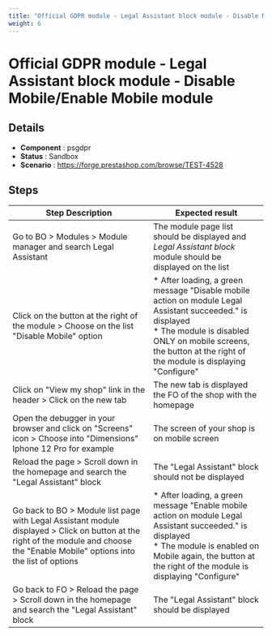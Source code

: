 ```yaml
---
title: "Official GDPR module - Legal Assistant block module - Disable Mobile/Enable Mobile module"
weight: 6
---
```


# Official GDPR module - Legal Assistant block module - Disable Mobile/Enable Mobile module
## Details
* **Component** : psgdpr
* **Status** : Sandbox
* **Scenario** : https://forge.prestashop.com/browse/TEST-4528

## Steps
| Step Description | Expected result |
| ----- | ----- |
| Go to BO > Modules > Module manager and search Legal Assistant | The module page list should be displayed and *Legal Assistant block* module should be displayed on the list |
| Click on the button at the right of the module > Choose on the list "Disable Mobile" option | * After loading, a green message "Disable mobile action on module Legal Assistant succeeded." is displayed<br> * The module is disabled ONLY on mobile screens, the button at the right of the module is displaying "Configure" |
| Click on "View my shop" link in the header > Click on the new tab | The new tab is displayed the FO of the shop with the homepage |
| Open the debugger in your browser and click on "Screens" icon > Choose into "Dimensions" Iphone 12 Pro for example | The screen of your shop is on mobile screen |
| Reload the page > Scroll down in the homepage and search the "Legal Assistant" block | The "Legal Assistant" block should not be displayed |
| Go back to BO > Module list page with Legal Assistant module displayed > Click on button at the right of the module and choose the "Enable Mobile" options into the list of options | * After loading, a green message "Enable mobile action on module Legal Assistant succeeded." is displayed<br> * The module is enabled on Mobile again, the button at the right of the module is displaying "Configure" |
| Go back to FO > Reload the page > Scroll down in the homepage and search the "Legal Assistant" block | The "Legal Assistant" block should be displayed |